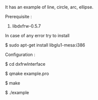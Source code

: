 It has an example of line, circle, arc, ellipse.

Prerequisite :

1) libdxfrw-0.5.7

In case of any error try to install

$ sudo apt-get install libglu1-mesa:i386

Configuration :

$ cd dxfrwInterface

$ qmake example.pro

$ make

$ ./example <dxf file>

